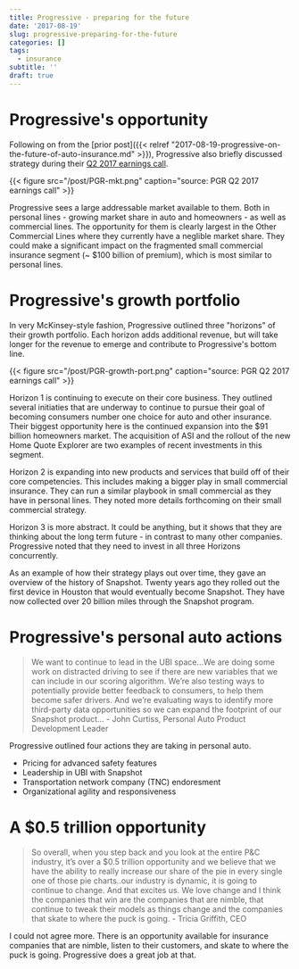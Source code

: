 ```yaml
---
title: Progressive - preparing for the future
date: '2017-08-19'
slug: progressive-preparing-for-the-future
categories: []
tags:
  - insurance
subtitle: ''
draft: true
---
```


# Progressive's opportunity

Following on from the [prior post]({{< relref "2017-08-19-progressive-on-the-future-of-auto-insurance.md" >}}), Progressive also briefly discussed strategy during their [Q2 2017 earnings call](http://phx.corporate-ir.net/External.File?t=1&item=VHlwZT0yfFBhcmVudElEPTUyNjA1NDN8Q2hpbGRJRD02NzcwNTU=). 

{{< figure src="/post/PGR-mkt.png" caption="source: PGR Q2 2017 earnings call" >}}

Progressive sees a large addressable market available to them. Both in personal lines - growing market share in auto and homeowners - as well as commercial lines. The opportunity for them is clearly largest in the Other Commercial Lines where they currently have a neglible market share. They could make a significant impact on the fragmented small commercial insurance segment (~ $100 billion of premium), which is most similar to personal lines.  

# Progressive's growth portfolio

In very McKinsey-style fashion, Progressive outlined three "horizons" of their growth portfolio. Each horizon adds additional revenue, but will take longer for the revenue to emerge and contribute to Progressive's bottom line. 

{{< figure src="/post/PGR-growth-port.png" caption="source: PGR Q2 2017 earnings call" >}}

Horizon 1 is continuing to execute on their core business. They outlined several initiaties that are underway to continue to pursue their goal of becoming consumers number one choice for auto and other insurance. Their biggest opportunity here is the continued expansion into the $91 billion homeowners market. The acquisition of ASI and the rollout of the new Home Quote Explorer are two examples of recent investments in this segment.

Horizon 2 is expanding into new products and services that build off of their core competencies. This includes making a bigger play in small commercial insurance. They can run a similar playbook in small commercial as they have in personal lines. They noted more details forthcoming on their small commercial strategy. 

Horizon 3 is more abstract. It could be anything, but it shows that they are thinking about the long term future - in contrast to many other companies. Progressive noted that they need to invest in all three Horizons concurrently. 

As an example of how their strategy plays out over time, they gave an overview of the history of Snapshot. Twenty years ago they rolled out the first device in Houston that would eventually become Snapshot. They have now collected over 20 billion miles through the Snapshot program. 

# Progressive's personal auto actions

> We want to continue to lead in the UBI space...We are doing some work on distracted driving to see if there are new variables that we can include in our scoring algorithm. We’re also testing ways to potentially provide better feedback to consumers, to help them become safer drivers. And we’re evaluating ways to identify more third-party data opportunities so we can expand the footprint of our Snapshot product... - John Curtiss, Personal Auto Product Development Leader

Progressive outlined four actions they are taking in personal auto.

- Pricing for advanced safety features
- Leadership in UBI with Snapshot
- Transportation network company (TNC) endoresment
- Organizational agility and responsiveness

# A $0.5 trillion opportunity

> So overall, when you step back and you look at the entire P&C industry, it’s over a $0.5 trillion opportunity and we believe that we have the ability to really increase our share of the pie in every single one of those pie charts..our industry is dynamic, it is going to continue to change. And that excites us. We love change and I think the companies that win are the companies that are nimble, that continue to tweak their models as things change and the companies that skate to where the puck is going. - Tricia Griffith, CEO

I could not agree more. There is an opportunity available for insurance companies that are nimble, listen to their customers, and skate to where the puck is going. Progressive does a great job at that.


